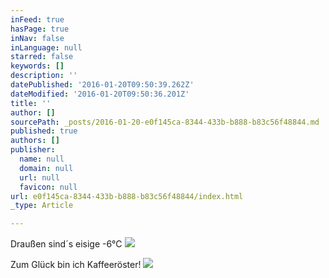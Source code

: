 ```yaml
---
inFeed: true
hasPage: true
inNav: false
inLanguage: null
starred: false
keywords: []
description: ''
datePublished: '2016-01-20T09:50:39.262Z'
dateModified: '2016-01-20T09:50:36.201Z'
title: ''
author: []
sourcePath: _posts/2016-01-20-e0f145ca-8344-433b-b888-b83c56f48844.md
published: true
authors: []
publisher:
  name: null
  domain: null
  url: null
  favicon: null
url: e0f145ca-8344-433b-b888-b83c56f48844/index.html
_type: Article

---
```

Draußen sind´s eisige -6°C
![](https://s3-us-west-2.amazonaws.com/the-grid-img/p/be56f98833e68ab981d8ce1cd41a34c0dbc1d740.jpg)

Zum Glück bin ich Kaffeeröster!
![](https://s3-us-west-2.amazonaws.com/the-grid-img/p/dd7056f678562a29a6e5d15b17bab85318d1aecd.gif)